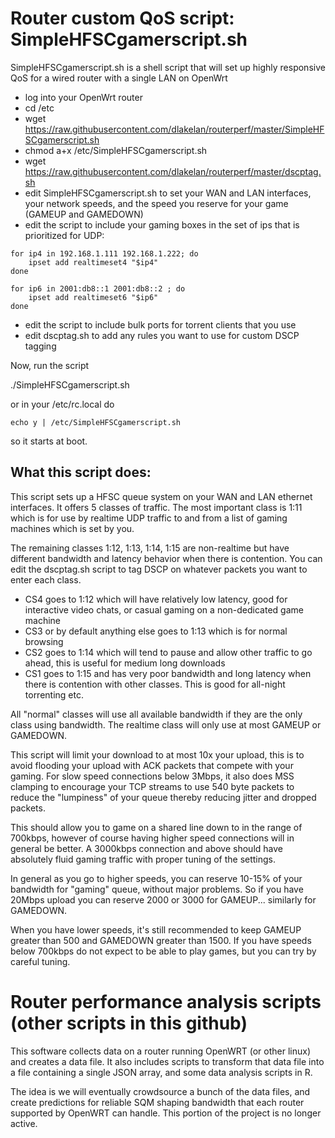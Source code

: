 
# Router custom QoS script: SimpleHFSCgamerscript.sh

SimpleHFSCgamerscript.sh is a shell script that will set up highly
responsive QoS for a wired router with a single LAN on OpenWrt

- log into your OpenWrt router
- cd /etc
- wget https://raw.githubusercontent.com/dlakelan/routerperf/master/SimpleHFSCgamerscript.sh
- chmod a+x /etc/SimpleHFSCgamerscript.sh
- wget https://raw.githubusercontent.com/dlakelan/routerperf/master/dscptag.sh
- edit SimpleHFSCgamerscript.sh to set your WAN and LAN interfaces, your network speeds, and the speed you reserve for your game (GAMEUP and GAMEDOWN)
- edit the script to include your gaming boxes in the set of ips that is prioritized for UDP: 

```
for ip4 in 192.168.1.111 192.168.1.222; do
    ipset add realtimeset4 "$ip4"
done

for ip6 in 2001:db8::1 2001:db8::2 ; do
    ipset add realtimeset6 "$ip6"
done
```
- edit the script to include bulk ports for torrent clients that you use
- edit dscptag.sh to add any rules you want to use for custom DSCP tagging

Now, run the script

./SimpleHFSCgamerscript.sh

or in your /etc/rc.local do

```
echo y | /etc/SimpleHFSCgamerscript.sh
```
so it starts at boot.

## What this script does:


This script sets up a HFSC queue system on your WAN and LAN ethernet
interfaces. It offers 5 classes of traffic. The most important class
is 1:11 which is for use by realtime UDP traffic to and from a list of
gaming machines which is set by you.

The remaining classes 1:12, 1:13, 1:14, 1:15 are non-realtime but have
different bandwidth and latency behavior when there is contention. You
can edit the dscptag.sh script to tag DSCP on whatever packets you
want to enter each class.

- CS4 goes to 1:12 which will have relatively low latency, good for interactive video chats, or casual gaming on a non-dedicated game machine
- CS3 or by default anything else goes to 1:13 which is for normal browsing
- CS2 goes to 1:14 which will tend to pause and allow other traffic to go ahead, this is useful for medium long downloads
- CS1 goes to 1:15 and has very poor bandwidth and long latency when there is contention with other classes. This is good for all-night torrenting etc.

All "normal" classes will use all available bandwidth if they are the
only class using bandwidth. The realtime class will only use at most
GAMEUP or GAMEDOWN.

This script will limit your download to at most 10x your upload, this
is to avoid flooding your upload with ACK packets that compete with
your gaming. For slow speed connections below 3Mbps, it also does MSS
clamping to encourage your TCP streams to use 540 byte packets to
reduce the "lumpiness" of your queue thereby reducing jitter and
dropped packets.

This should allow you to game on a shared line down to in the range of
700kbps, however of course having higher speed connections will in
general be better. A 3000kbps connection and above should have
absolutely fluid gaming traffic with proper tuning of the settings.

In general as you go to higher speeds, you can reserve 10-15% of your
bandwidth for "gaming" queue, without major problems. So if you have
20Mbps upload you can reserve 2000 or 3000 for GAMEUP... similarly for
GAMEDOWN.

When you have lower speeds, it's still recommended to keep GAMEUP
greater than 500 and GAMEDOWN greater than 1500. If you have speeds
below 700kbps do not expect to be able to play games, but you can try
by careful tuning.  


# Router performance analysis scripts (other scripts in this github)

This software collects data on a router running OpenWRT (or other
linux) and creates a data file. It also includes scripts to transform
that data file into a file containing a single JSON array, and some
data analysis scripts in R.

The idea is we will eventually crowdsource a bunch of the data files,
and create predictions for reliable SQM shaping bandwidth that each
router supported by OpenWRT can handle. This portion of the project is
no longer active.


